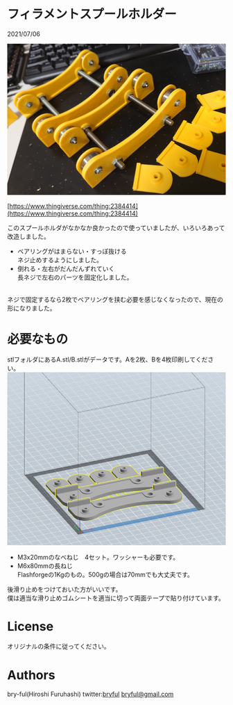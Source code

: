 ﻿# フィラメントスプールホルダー

2021/07/06<br>

![フィラメントスプールホルダー](Spool_NEJI.jpg)

[https://www.thingiverse.com/thing:2384414](https://www.thingiverse.com/thing:2384414)

このスプールホルダがなかなか良かったので使っていましたが、いろいろあって改造しました。

* ベアリングがはまらない・すっぽ抜ける<br>ネジ止めするようにしました。
* 倒れる・左右がだんだんずれていく<br>長ネジで左右のパーツを固定化しました。
<br>
ネジで固定するなら2枚でベアリングを挟む必要を感じなくなったので、現在の形になりました。<br>

# 必要なもの

stlフォルダにあるA.stl/B.stlがデータです。Aを2枚、Bを4枚印刷してください。
![スライサー](Spool_NEJI2.jpg)


* M3x20mmのなべねじ　4セット。ワッシャーも必要です。
* M6x80mmの長ねじ <br>Flashforgeの1Kgのもの。500gの場合は70mmでも大丈夫です。


後滑り止めをつけておいた方がいいです。<br>
僕は適当な滑り止めゴムシートを適当に切って両面テープで貼り付けています。 <br>


# License

オリジナルの条件に従ってください。


# Authors

bry-ful(Hiroshi Furuhashi)
twitter:[bryful](https://twitter.com/bryful)
bryful@gmail.com


